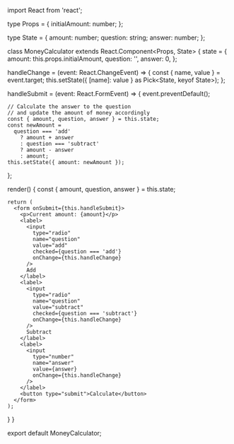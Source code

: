 import React from 'react';

type Props = {
  initialAmount: number;
};

type State = {
  amount: number;
  question: string;
  answer: number;
};

class MoneyCalculator extends React.Component<Props, State> {
  state = {
    amount: this.props.initialAmount,
    question: '',
    answer: 0,
  };

  handleChange = (event: React.ChangeEvent<HTMLInputElement>) => {
    const { name, value } = event.target;
    this.setState({ [name]: value } as Pick<State, keyof State>);
  };

  handleSubmit = (event: React.FormEvent) => {
    event.preventDefault();

    // Calculate the answer to the question
    // and update the amount of money accordingly
    const { amount, question, answer } = this.state;
    const newAmount =
      question === 'add'
        ? amount + answer
        : question === 'subtract'
        ? amount - answer
        : amount;
    this.setState({ amount: newAmount });
  };

  render() {
    const { amount, question, answer } = this.state;

    return (
      <form onSubmit={this.handleSubmit}>
        <p>Current amount: {amount}</p>
        <label>
          <input
            type="radio"
            name="question"
            value="add"
            checked={question === 'add'}
            onChange={this.handleChange}
          />
          Add
        </label>
        <label>
          <input
            type="radio"
            name="question"
            value="subtract"
            checked={question === 'subtract'}
            onChange={this.handleChange}
          />
          Subtract
        </label>
        <label>
          <input
            type="number"
            name="answer"
            value={answer}
            onChange={this.handleChange}
          />
        </label>
        <button type="submit">Calculate</button>
      </form>
    );
  }
}

export default MoneyCalculator;
